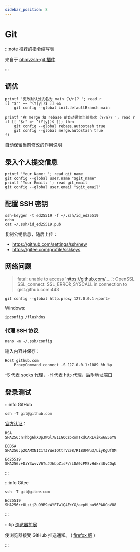 ```yaml
---
sidebar_position: 8
---
```


# Git

:::note 推荐的指令缩写表

来自于 [ohmyzsh-git 插件](https://gitee.com/mirrors/oh-my-zsh/blob/master/plugins/git/README.md)

:::

## 调优

```shell
printf '更改默认分支名为 main (Y/n)? '; read r
[[ "$r" =~ ^(Y|y|)$ ]] &&
    git config --global init.defaultBranch main

printf '在 merge 和 rebase 前自动保留当前修改 (Y/n)? '; read r
if [[ "$r" =~ ^(Y|y|)$ ]]; then
    git config --global rebase.autostash true
    git config --global merge.autostash true
fi
```

自动保留当前修改的[作用说明](https://stackoverflow.com/questions/30208928)

## 录入个人提交信息

```shell
printf 'Your Name: '; read git_name
git config --global user.name "$git_name"
printf 'Your Email: '; read git_email
git config --global user.email "$git_email"
```

## 配置 SSH 密钥

```shell
ssh-keygen -t ed25519 -f ~/.ssh/id_ed25519
echo
cat ~/.ssh/id_ed25519.pub
```

复制公钥信息，随后上传：

- https://github.com/settings/ssh/new
- https://gitee.com/profile/sshkeys

## 网络问题

> fatal: unable to access 'https://github.com/.....': OpenSSL SSL_connect: SSL_ERROR_SYSCALL in connection to gist.github.com:443

    git config --global http.proxy 127.0.0.1:<port>

Windows:

    ipconfig /flushdns

### 代理 SSH 协议

    nano -m ~/.ssh/config

输入内容并保存：

```
Host github.com
    ProxyCommand connect -S 127.0.0.1:1089 %h %p
```

-S 代表 socks 代理，-H 代表 http 代理，后附地址端口

## 登录测试

<div className="no-admonition-uppercase-title">

:::info GitHub

    ssh -T git@github.com

[官方认证](https://docs.github.com/cn/authentication/keeping-your-account-and-data-secure/githubs-ssh-key-fingerprints)：

```
RSA
SHA256:nThbg6kXUpJWGl7E1IGOCspRomTxdCARLviKw6E5SY8

ECDSA
SHA256:p2QAMXNIC1TJYWeIOttrVc98/R1BUFWu3/LiyKgUfQM

Ed25519
SHA256:+DiY3wvvV6TuJJhbpZisF/zLDA0zPMSvHdkr4UvCOqU
```

:::

:::info Gitee

    ssh -T git@gitee.com

```
Ed25519
SHA256:+ULzij2u99B9eWYFTw1Q4ErYG/aepHLbu96PAUCoV88
```

:::

</div>

:::tip [浏览器扩展](https://chrome.google.com/webstore/detail/notifier-for-github/lmjdlojahmbbcodnpecnjnmlddbkjhnn)

使浏览器接受 GitHub 推送通知。
( [firefox 版](https://addons.mozilla.org/zh-CN/firefox/addon/notifier-for-github) )

:::
